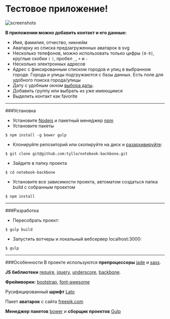 Тестовое приложение!
===================

![screenshots](https://lh4.googleusercontent.com/-8xzd-ooyoCU/VYaVloj32nI/AAAAAAAACOA/VZe6heT73BE/w916-h550-no/notebook-app-1.jpg)

**В приложении можно добавить контакт и его данные:**
 - Имя, фамилия, отчество, никнейм
 - Аватарку из списка предзагруженных аватарок в svg
 - Несколько телефонов, можно использовать только цифры `[0-9]`, круглые скобки `(` `)`, пробел `_`, `+` и `-`
 - Несколько электронных адресов
 - Адрес с фиксированным списком городов и улиц в выбранном городе. Города и улицы подгружаются с базы данных. Есть поле для удобного поиска города/улицы
 - Дату с удобным окном [выбора даты](http://xdsoft.net/jqplugins/datetimepicker/).
 - Добавить группу или выбрать из уже имеющимся
 - Выделить контакт как favorite

----------
###Установка

- Установите [Nodejs](https://nodejs.org) и пакетный менеджер [npm](https://www.npmjs.com)
- Установите пакеты
```
$ npm install -g bower gulp
```
- Клонируйте репозиторий или скопируйте на диск и [разархивируйте](https://github.com/tyllo/notebook-backbone/archive/master.zip):
```
$ git clone git@github.com:tyllo/notebook-backbone.git
```
-  Зайдите в папку проекта
```
$ cd notebook-backbone
```
- Установите все зависимости проекта,
автоматом создаться папка build с собранным проектом
```
$ npm install
```

----------
###Разработка

- Пересобрать проект:
```
$ gulp build
```
- Запустить вотчеры и локальный вебсервер localhost:3000:
```
$ gulp
```
----------
###Особенности
В проекте используются **препроцессоры** [jade](http://jade-lang.com) и [sass](http://sass-lang.com). 

**JS библиотеки** [require](http://requirejs.org), [jquery](http://jquery.com), [underscore](http://underscorejs.org), [backbone](http://backbonejs.org/).

**Фреймворки:** [bootstrap](http://getbootstrap.com/css/#sass), [font-awesome](http://fortawesome.github.io/Font-Awesome/)

Русифицированный **шрифт** [Lato](http://fonts4web.ru/lato.html) 

Пакет **аватарок** с сайта [freepik.com](http://www.freepik.com/free-vector/user-avatars-pack_746488.htm#term=avatar&page=1&position=22)

**Менеджер пакетов** [bower](http://bower.io) и **сборщик проектов** [Gulp](http://gulpjs.com)

